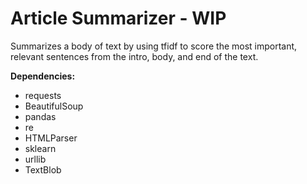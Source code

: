 # Article Summarizer - WIP
Summarizes a body of text by using tfidf to score the most important, relevant sentences from the intro, body, and end of the text.

**Dependencies:**

 * requests
 * BeautifulSoup
 * pandas
 * re
 * HTMLParser
 * sklearn
 * urllib
 * TextBlob